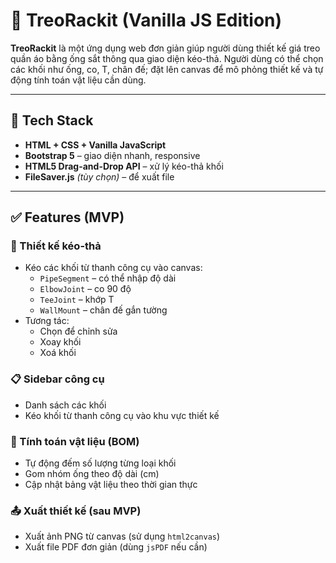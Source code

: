 # 🧰 TreoRackit (Vanilla JS Edition)

**TreoRackit** là một ứng dụng web đơn giản giúp người dùng thiết kế giá treo quần áo bằng ống sắt thông qua giao diện kéo-thả. Người dùng có thể chọn các khối như ống, co, T, chân đế; đặt lên canvas để mô phỏng thiết kế và tự động tính toán vật liệu cần dùng.

---

## 🔧 Tech Stack

- **HTML + CSS + Vanilla JavaScript**
- **Bootstrap 5** – giao diện nhanh, responsive
- **HTML5 Drag-and-Drop API** – xử lý kéo-thả khối
- **FileSaver.js** *(tùy chọn)* – để xuất file

---

## ✅ Features (MVP)

### 🎨 Thiết kế kéo-thả

- Kéo các khối từ thanh công cụ vào canvas:
  - `PipeSegment` – có thể nhập độ dài
  - `ElbowJoint` – co 90 độ
  - `TeeJoint` – khớp T
  - `WallMount` – chân đế gắn tường
- Tương tác:
  - Chọn để chỉnh sửa
  - Xoay khối
  - Xoá khối

### 📋 Sidebar công cụ

- Danh sách các khối
- Kéo khối từ thanh công cụ vào khu vực thiết kế

### 🧮 Tính toán vật liệu (BOM)

- Tự động đếm số lượng từng loại khối
- Gom nhóm ống theo độ dài (cm)
- Cập nhật bảng vật liệu theo thời gian thực

### 📤 Xuất thiết kế (sau MVP)

- Xuất ảnh PNG từ canvas (sử dụng `html2canvas`)
- Xuất file PDF đơn giản (dùng `jsPDF` nếu cần)
